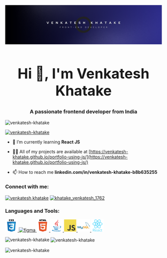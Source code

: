 <img src = "poster.png" alt = "poster">
<h1 align="center" style = "font-size:45px">Hi 👋, I'm Venkatesh Khatake</h1>
<h3 align="center">A passionate frontend developer from India</h3>

<p align="left"> <img src="https://komarev.com/ghpvc/?username=venkatesh-khatake&label=Profile%20views&color=0e75b6&style=flat" alt="venkatesh-khatake" /> </p>

<p align="left"> <a href="https://github.com/ryo-ma/github-profile-trophy"><img src="https://github-profile-trophy.vercel.app/?username=venkatesh-khatake" alt="venkatesh-khatake" /></a> </p>

- 🌱 I’m currently learning **React JS**

- 👨‍💻 All of my projects are available at [https://venkatesh-khatake.github.io/portfolio-using-js/](https://venkatesh-khatake.github.io/portfolio-using-js/)

- 📫 How to reach me **linkedin.com/in/venkatesh-khatake-b8b635255**

<h3 align="left">Connect with me:</h3>
<p align="left">
<a href="https://linkedin.com/in/venkatesh khatake" target="blank"><img align="center" src="https://raw.githubusercontent.com/rahuldkjain/github-profile-readme-generator/master/src/images/icons/Social/linked-in-alt.svg" alt="venkatesh khatake" height="30" width="40" /></a>
<a href="https://instagram.com/khatake_venkatesh_1762" target="blank"><img align="center" src="https://raw.githubusercontent.com/rahuldkjain/github-profile-readme-generator/master/src/images/icons/Social/instagram.svg" alt="khatake_venkatesh_1762" height="30" width="40" /></a>
</p>

<h3 align="left">Languages and Tools:</h3>
<p align="left"> <a href="https://www.w3schools.com/css/" target="_blank" rel="noreferrer"> <img src="https://raw.githubusercontent.com/devicons/devicon/master/icons/css3/css3-original-wordmark.svg" alt="css3" width="40" height="40"/> </a> <a href="https://www.figma.com/" target="_blank" rel="noreferrer"> <img src="https://www.vectorlogo.zone/logos/figma/figma-icon.svg" alt="figma" width="40" height="40"/> </a> <a href="https://www.w3.org/html/" target="_blank" rel="noreferrer"> <img src="https://raw.githubusercontent.com/devicons/devicon/master/icons/html5/html5-original-wordmark.svg" alt="html5" width="40" height="40"/> </a> <a href="https://www.java.com" target="_blank" rel="noreferrer"> <img src="https://raw.githubusercontent.com/devicons/devicon/master/icons/java/java-original.svg" alt="java" width="40" height="40"/> </a> <a href="https://developer.mozilla.org/en-US/docs/Web/JavaScript" target="_blank" rel="noreferrer"> <img src="https://raw.githubusercontent.com/devicons/devicon/master/icons/javascript/javascript-original.svg" alt="javascript" width="40" height="40"/> </a> <a href="https://www.mysql.com/" target="_blank" rel="noreferrer"> <img src="https://raw.githubusercontent.com/devicons/devicon/master/icons/mysql/mysql-original-wordmark.svg" alt="mysql" width="40" height="40"/> </a> <a href="https://reactjs.org/" target="_blank" rel="noreferrer"> <img src="https://raw.githubusercontent.com/devicons/devicon/master/icons/react/react-original-wordmark.svg" alt="react" width="40" height="40"/> </a> </p>

<p><img align="left" src="https://github-readme-stats.vercel.app/api/top-langs?username=venkatesh-khatake&show_icons=true&locale=en&layout=compact" alt="venkatesh-khatake" /></p>

<p>&nbsp;<img align="center" src="https://github-readme-stats.vercel.app/api?username=venkatesh-khatake&show_icons=true&locale=en" alt="venkatesh-khatake" /></p>

<p><img align="center" src="https://github-readme-streak-stats.herokuapp.com/?user=venkatesh-khatake&" alt="venkatesh-khatake" /></p>

